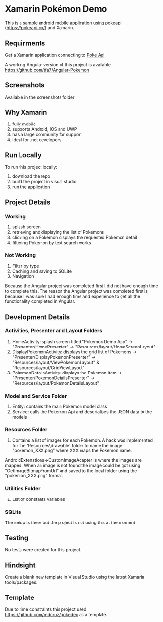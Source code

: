 # Xamarin Pokémon Demo

This is a sample android mobile application using pokeapi (https://pokeapi.co/) and Xamarin. 

## Requirments
Get a Xamarin application connecting to <a href="https://pokeapi.co/" target="_blank">Poke Api</a>

A working Angular version of this project is available <a href="https://github.com/tfa7/Angular-Pokemon" target="_blank">https://github.com/tfa7/Angular-Pokemon</a>

## Screenshots

Available in the screenshots folder

## Why Xamarin

1. fully mobile
2. supports Android, IOS and UWP
3. has a large community for support 
4. ideal for .net developers

## Run Locally

To run this project locally:
1. download the repo
2. build the project in visual studio 
3. run the application 

## Project Details

### Working
1. splash screen 
2. retrieving and displaying the list of Pokemons
3. clicking on a Pokemon displays the requested Pokemon detail
4. filtering Pokemon by text search works

### Not Working
1. Filter by type
2. Caching and saving to SQLite
3. Navigation

Because the Angular project was completed first I did not have enough time to complete this. The reason the Angular project was completed first is because I was sure I had enough time and experience to get all the functionality completed in Angular.

## Development Details

### Activities, Presenter and Layout Folders
1. HomeActivity: splash screen titled "Pokemon Demo App" -> "Presenter/HomePresenter" -> "Resources/layout/HomeScreenLayout"
2. DisplayPokemonActivity: displays the grid list of Pokemons -> "Presenter/DisplayPokemonPresenter" -> "Resources/layout/ViewPokemonLayout" & "Resources/layout/GridViewLayout"
3. PokemonDetailsActivity: displays the Pokemon item -> "Presenter/PokemonDetailsPresenter" -> "Resources/layout/PokemonDetailsLayout"

### Model and Service Folder
1. Entity: contains the main Pokemon model class
2. Service: calls the Pokemon Api and deserialises the JSON data to the models

### Resources Folder
1. Contains a list of images for each Pokemon. A hack was implemented for the 'Resources\drawable' folder to name the image "pokemon_XXX.png" where XXX maps the Pokemon name.

AndroidExtenstions->CustomImageAdapter is where the images are mapped. When an image is not found the image could be got using "GetImageBitmapFromUrl" and saved to the local folder using the "pokemon_XXX.png" format.

### Utilities Folder
1. List of constants variables  

### SQLite 
The setup is there but the project is not using this at the moment

## Testing
No tests were created for this project.

## Hindsight
Create a blank new template in Visual Studio using the latest Xamarin tools/packages.

## Template
Due to time constraints this project used <a href="https://github.com/mdcruz/pokedex" target="_blank">https://github.com/mdcruz/pokedex</a> as a template. 
